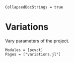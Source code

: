 ```@meta
CollapsedDocStrings = true
```

# Variations

Vary parameters of the project.

```@autodocs
Modules = [pcvct]
Pages = ["variations.jl"]
```